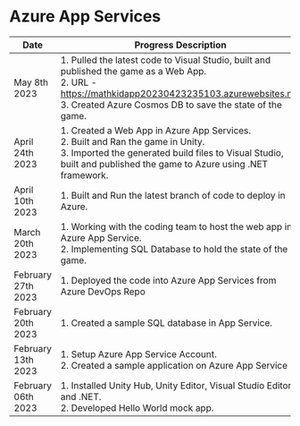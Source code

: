 # Azure App Services
| Date | Progress Description | 
| --------------- | --------------- |
| May 8th 2023 | 1. Pulled the latest code to Visual Studio, built and published the game as a Web App.<br> 2. URL - https://mathkidapp20230423235103.azurewebsites.net <br> 3. Created Azure Cosmos DB to save the state of the game.|
| April 24th 2023 | 1. Created a Web App in Azure App Services. <br> 2. Built and Ran the game in Unity. <br> 3. Imported the generated build files to Visual Studio, built and published the game to Azure using .NET framework.|
| April 10th 2023 | 1. Built and Run the latest branch of code to deploy in Azure.|
| March 20th 2023 | 1. Working with the coding team to host the web app in Azure App Service. <br> 2. Implementing SQL Database to hold the state of the game.|
| February 27th 2023 | 1. Deployed the code into Azure App Services from Azure DevOps Repo|
| February 20th 2023 | 1. Created a sample SQL database in App Service.|
| February 13th 2023 | 1. Setup Azure App Service Account. <br> 2. Created a sample application on Azure App Service|
| February 06th 2023 | 1. Installed Unity Hub, Unity Editor, Visual Studio Editor and .NET. <br> 2. Developed Hello World mock app.|
